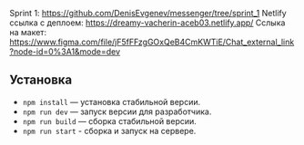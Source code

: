 Sprint 1: https://github.com/DenisEvgenev/messenger/tree/sprint_1
Netlify ссылка с деплоем: https://dreamy-vacherin-aceb03.netlify.app/
Сслыка на макет: https://www.figma.com/file/jF5fFFzgGOxQeB4CmKWTiE/Chat_external_link?node-id=0%3A1&mode=dev

## Установка

- `npm install` — установка стабильной версии.
- `npm run dev` — запуск версии для разработчика.
- `npm run build` — сборка стабильной версии.
- `npm run start` - сборка и запуск на сервере.
